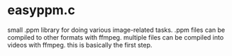 # easyppm.c

small .ppm library for doing various image-related tasks. .ppm files can be compiled to other formats with ffmpeg. multiple files can be compiled into videos with ffmpeg. this is basically the first step.
